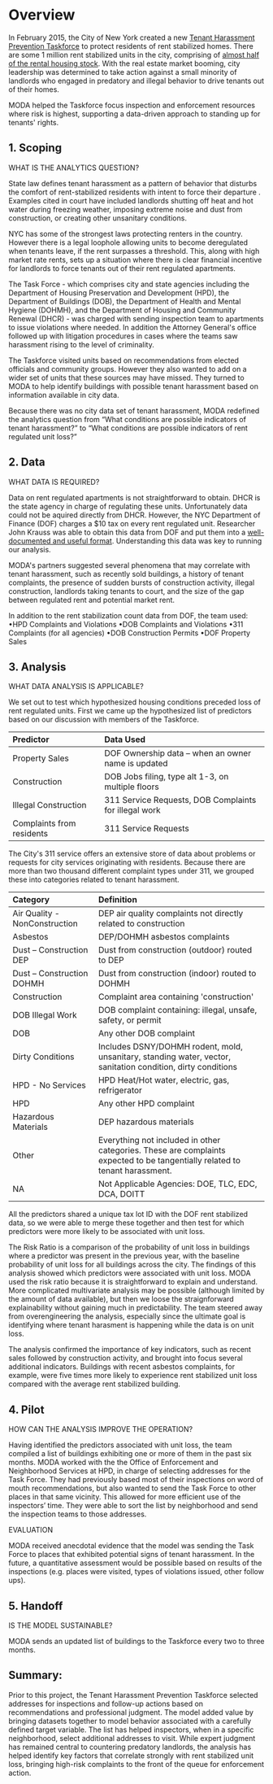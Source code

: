 # Overview

In February 2015, the City of New York created a new [Tenant Harassment Prevention Taskforce](https://www1.nyc.gov/site/hpd/renters/thpt.page) to protect residents of rent stabilized homes. There are some 1 million rent stabilized units in the city, comprising of [almost half of the rental housing stock](http://furmancenter.org/research/publication/profile-of-rent-stabilized-units-and-tenants-in-new-york-city). With the real estate market booming, city leadership was determined to take action against a small minority of landlords who engaged in predatory and illegal behavior to drive tenants out of their homes.

MODA helped the Taskforce focus inspection and enforcement resources where risk is highest, supporting a data-driven approach to standing up for tenants' rights.

## 1. Scoping

WHAT IS THE ANALYTICS QUESTION?

State law defines tenant harassment as a pattern of behavior that disturbs the comfort of rent-stabilized residents with intent to force their departure . Examples cited in court have included landlords shutting off heat and hot water during freezing weather, imposing extreme noise and dust from construction, or creating other unsanitary conditions. 

NYC has some of the strongest laws protecting renters in the country. However there is a legal loophole allowing units to become deregulated when tenants leave, if the rent surpasses a threshold. This, along with high market rate rents, sets up a situation where there is clear financial incentive for landlords to force tenants out of their rent regulated apartments.  

The Task Force - which comprises city and state agencies including the Department of Housing Preservation and Development (HPD), the Department of Buildings (DOB), the Department of Health and Mental Hygiene (DOHMH), and the Department of Housing and Community Renewal (DHCR) - was charged with sending inspection team to apartments to issue violations where needed. In addition the Attorney General's office followed up with litigation procedures in cases where the teams saw harassment rising to the level of criminality.

The Taskforce visited units based on recommendations from elected officials and community groups. However they also wanted to add on a wider set of units that these sources may have missed. They turned to MODA to help identify buildings with possible tenant harassment based on information available in city data.

Because there was no city data set of tenant harassment, MODA redefined the analytics question from “What conditions are possible indicators of tenant harassment?” to “What conditions are possible indicators of rent regulated unit loss?”
  

## 2. Data

WHAT DATA IS REQUIRED?

Data on rent regulated apartments is not straightforward to obtain. DHCR is the state agency in charge of regulating these units. Unfortunately data could not be aquired directly from DHCR. However, the NYC Department of Finance (DOF) charges a $10 tax on every rent regulated unit. Researcher John Krauss was able to obtain this data from DOF and put them into a [well-documented and useful format](https://github.com/talos/nyc-stabilization-unit-counts). Understanding this data was key to running our analysis.

MODA's partners suggested several phenomena that may correlate with tenant harassment, such as recently sold buildings, a history of tenant complaints, the presence of sudden bursts of construction activity, illegal construction, landlords taking tenants to court, and the size of the gap between regulated rent and potential market rent.

In addition to the rent stabilization count data from DOF, the team used:
•HPD Complaints and Violations
•DOB Complaints and Violations
•311 Complaints (for all agencies)
•DOB Construction Permits 
•DOF Property Sales

## 3. Analysis

WHAT DATA ANALYSIS IS APPLICABLE?

We set out to test which hypothesized housing conditions preceded loss of rent regulated units. First we came up the hypothesized list of predictors based on our discussion with members of the Taskforce.

|  Predictor |  Data Used |
|:---|:---|
| Property Sales  | DOF Ownership data – when an owner name is updated  |
| Construction  | DOB Jobs filing, type alt 1-3, on multiple floors  |
| Illegal Construction  | 311 Service Requests, DOB Complaints for illegal work  |
| Complaints from residents  | 311 Service Requests  |

 
The City's 311 service offers an extensive store of data about problems or requests for city services originating with residents. Because there are more than two thousand different complaint types under 311, we grouped these into categories related to tenant harassment.

| Category | Definition |
|:---|:---|
|Air Quality - NonConstruction|	DEP air quality complaints not directly related to construction|
|Asbestos| DEP/DOHMH asbestos complaints|
|Dust – Construction DEP|	Dust from construction (outdoor) routed to DEP|
|Dust – Construction DOHMH|	Dust from construction (indoor) routed to DOHMH|
|Construction|	Complaint area containing 'construction'|
|DOB Illegal Work|	DOB complaint containing: illegal, unsafe, safety, or permit|
|DOB| 	Any other DOB complaint|
|Dirty Conditions|	Includes DSNY/DOHMH rodent, mold, unsanitary, standing water, vector, sanitation condition, dirty conditions|
|HPD - No Services|	HPD Heat/Hot water, electric, gas, refrigerator|
|HPD|	Any other HPD complaint|
|Hazardous Materials|	DEP hazardous materials|
|Other|	Everything not included in other categories. These are complaints expected to be tangentially related to tenant harassment.|
|NA|	Not Applicable Agencies:  DOE, TLC, EDC, DCA, DOITT |


All the predictors shared a unique tax lot ID with the DOF rent stabilized data, so we were able to merge these together and then test for which predictors were more likely to be associated with unit loss.

The Risk Ratio is a comparison of the probability of unit loss in buildings where a predictor was present in the previous year, with the baseline probability of unit loss for all buildings across the city. The findings of this analysis showed which predictors were associated with unit loss. MODA used the risk ratio because it is straightforward to explain and understand. More complicated multivariate analysis may be possible (although limited by the amount of data available), but then we loose the straignforward explainability without gaining much in predictability. The team steered away from overengineering the analysis, especially since the ultimate goal is identifying where tenant harasment is happening while the data  is on unit loss.

The analysis confirmed the importance of key indicators, such as recent sales followed by construction activity, and brought into focus several additional indicators. Buildings with recent asbestos complaints, for example, were five times more likely to experience rent stabilized unit loss compared with the average rent stabilized building. 

## 4. Pilot

HOW CAN THE ANALYSIS IMPROVE THE OPERATION?

Having identified the predictors associated with unit loss, the team compiled a list of buildings exhibiting one or more of them in the past six months. MODA worked with the the Office of Enforcement and Neighborhood Services at HPD, in charge of selecting addresses for the Task Force. They had previously based most of their inspections on word of mouth recommendations, but also wanted to send the Task Force to other places in that same vicinity. This allowed for more efficient use of the inspectors’ time. They were able to sort the list by neighborhood and send the inspection teams to those addresses.

EVALUATION

MODA received anecdotal evidence that the model was sending the Task Force to places that exhibited potential signs of tenant harassment. In the future, a quantitative assessment would be possible based on results of the inspections (e.g. places were visited, types of violations issued, other follow ups).   


## 5. Handoff

IS THE MODEL SUSTAINABLE?

MODA sends an updated list of buildings to the Taskforce every two to three months.

## Summary:

Prior to this project, the Tenant Harassment Prevention Taskforce selected addresses for inspections and follow-up actions based on recommendations and professional judgment. The model added value by bringing datasets together to model behavior associated with a carefully defined target variable. The list has helped inspectors, when in a specific neighborhood, select additional addresses to visit. While expert judgment has remained central to countering predatory landlords, the analysis has helped identify key factors that correlate strongly with rent stabilized unit loss, bringing high-risk complaints to the front of the queue for enforcement action.

